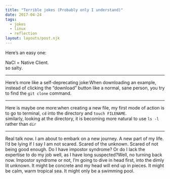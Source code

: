 ```yaml
---
title: "Terrible jokes (Probably only I understand)"
date: 2017-04-24
tags:
  - jokes
  - linux
  - reflection
layout: layouts/post.njk
---
```

Here’s an easy one:

NaCl = Native Client.  
so salty.

* * *

Here’s more like a self-deprecating joke:When downloading an example, instead of clicking the “download” button like a normal, sane person, you try to find the `git clone` command.

* * *

Here is maybe one more:when creating a new file, my first mode of action is to go to terminal, `cd` into the directory and `touch FILENAME`.  
similarly, looking at the directory, it is becoming more natural to use `ls -l` rather than `dir`

* * *

Real talk now. I am about to embark on a new journey. A new part of my life. I’d be lying if I say I am not scared. Scared of the unknown. Scared of not being good enough. Do I have impostor syndrome? Or do I lack the expertise to do my job well, as I have long suspected?Well, no turning back now. Impostor syndrome or not, I’m going to dive in head first, into the dimly lit unknown. It might be concrete and my head will end up in pieces. It might be calm, warm tropical sea. It might only be a swimming pool.
